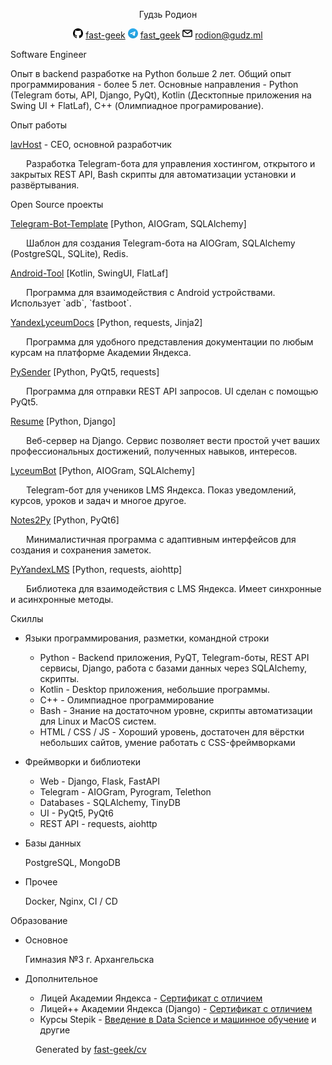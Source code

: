 <center>
  <p class="display-5">Гудзь Родион</p>
  
  <span class="mx-1">
    <img class="align-middle" src="images/icons/github.svg" height="16"/> 
    <a href="https://github.com/fast-geek">fast-geek</a>
  </span>
  <span class="mx-1">
    <img class="align-middle" src="images/icons/telegram.svg" height="16"/> 
    <a href="https://t.me/fast_geek">fast_geek</a>
  </span>
  <span class="mx-1">
    <img class="align-middle" src="images/icons/email.svg" height="16"/> 
    <a href="mailto:rodion@gudz.ml">rodion@gudz.ml</a>
  </span>

</center>

<p class="blockquote">
    Software Engineer
</p>

<p>Опыт в backend разработке на Python больше 2 лет. Общий опыт программирования - более 5 лет. Основные направления - Python (Telegram боты, API, Django, PyQt), Kotlin (Десктопные приложения на Swing UI + FlatLaf), C++ (Олимпиадное програмирование).</p>

<p class="blockquote">
    Опыт работы
</p>

<div class="d-flex align-items-center g-3">
  <a class="fs-6 me-1" href="https://lavhost.ml">lavHost</a>  - CEO, основной разработчик
</div>
<p class="mb-1" style="text-indent: 25px;">Разработка Telegram-бота для управления хостингом, открытого и закрытых REST API, Bash скрипты для автоматизации установки и развёртывания.</p>

<p class="blockquote">
    Open Source проекты
</p>

<div class="d-flex align-items-center g-3">
  <a class="fs-6 me-1" href="https://github.com/fast-geek/telegram-bot-template">Telegram-Bot-Template</a>
  <span сlass="font-monospace">[Python, AIOGram, SQLAlchemy]</span>
</div>
<p class="mb-1" style="text-indent: 25px;">Шаблон для создания Telegram-бота на AIOGram, SQLAlchemy (PostgreSQL, SQLite), Redis.</p>

<div class="d-flex align-items-center g-3">
  <a class="fs-6 me-1" href="https://github.com/fast-geek/Android-Tool">Android-Tool</a>
  <span сlass="font-monospace">[Kotlin, SwingUI, FlatLaf]</span>
</div>
<p class="mb-1" style="text-indent: 25px;">Программа для взаимодействия с Android устройствами. Использует `adb`, `fastboot`.</p>

<div class="d-flex align-items-center g-3">
  <a class="fs-6 me-1" href="https://github.com/fast-geek/YandexLyceumDocs">YandexLyceumDocs</a>
  <span сlass="font-monospace">[Python, requests, Jinja2]</span>
</div>
<p class="mb-1" style="text-indent: 25px;">Программа для удобного представления документации по любым курсам на платформе Академии Яндекса.</p>

<div class="d-flex align-items-center g-3">
  <a class="fs-6 me-1" href="https://github.com/fast-geek/PySender">PySender</a>
  <span сlass="font-monospace">[Python, PyQt5, requests]</span>
</div>
<p class="mb-1" style="text-indent: 25px;">Программа для отправки REST API запросов. UI сделан с помощью PyQt5.</p>

<div class="d-flex align-items-center g-3">
  <a class="fs-6 me-1" href="https://github.com/YandexLyceumPP/Resume">Resume</a>
  <span сlass="font-monospace">[Python, Django]</span>
</div>
<p class="mb-1" style="text-indent: 25px;">Веб-сервер на Django. Сервис позволяет вести простой учет ваших профессиональных достижений, полученных навыков, интересов.</p>

<div class="d-flex align-items-center g-3">
  <a class="fs-6 me-1" href="https://github.com/AYLMS/LyceumBot">LyceumBot</a>
  <span сlass="font-monospace">[Python, AIOGram, SQLAlchemy]</span>
</div>
<p class="mb-1" style="text-indent: 25px;">Telegram-бот для учеников LMS Яндекса. Показ уведомлений, курсов, уроков и задач и многое другое.</p>

<div class="d-flex align-items-center g-3">
  <a class="fs-6 me-1" href="https://github.com/fast-geek/Notes2Py">Notes2Py</a>
  <span сlass="font-monospace">[Python, PyQt6]</span>
</div>
<p class="mb-1" style="text-indent: 25px;">Минималистичная программа с адаптивным интерфейсов для создания и сохранения заметок.</p>

<div class="d-flex align-items-center g-3">
  <a class="fs-6 me-1" href="https://github.com/fast-geek/PyYandexLMS">PyYandexLMS</a>
  <span сlass="font-monospace">[Python, requests, aiohttp]</span>
</div>
<p class="mb-1" style="text-indent: 25px;">Библиотека для взаимодействия с LMS Яндекса. Имеет синхронные и асинхронные методы.</p>

<p class="blockquote">
    Скиллы
</p>

<ul>
  <li>
  <p class="blockquote fs-6">
      Языки программирования, разметки, командной строки
  </p>
    <ul>
      <li><span class="font-monospace fw-bolder">Python</span> - Backend приложения, PyQT, Telegram-боты, REST API сервисы, Django, работа с базами данных через SQLAlchemy, скрипты.</li>
      <li><span class="font-monospace fw-bolder">Kotlin</span> - Desktop приложения, небольшие программы.</li>
      <li><span class="font-monospace fw-bolder">C++</span> - Олимпиадное программирование</li>
      <li><span class="font-monospace fw-bolder">Bash</span> - Знание на достаточном уровне, скрипты автоматизации для Linux и MacOS систем.</li>
      <li><span class="font-monospace fw-bolder">HTML / CSS / JS</span> - Хороший уровень, достаточен для вёрстки небольших сайтов, умение работать с CSS-фреймворками</li>
    </ul>
  </li>

  <li>
  <p class="blockquote fs-6">
      Фреймворки и библиотеки
  </p>
    <ul>
      <li><span class="fw-bolder">Web</span> - <span class="font-monospace">Django, Flask, FastAPI</span></li>
      <li><span class="fw-bolder">Telegram</span> - <span class="font-monospace">AIOGram, Pyrogram, Telethon</span></li>
      <li><span class="fw-bolder">Databases</span> - <span class="font-monospace">SQLAlchemy, TinyDB</span></li>
      <li><span class="fw-bolder">UI</span> - <span class="font-monospace">PyQt5, PyQt6</span></li>
      <li><span class="fw-bolder">REST API</span> - <span class="font-monospace">requests, aiohttp</span></li>
    </ul>
  </li>

  <li>
  <p class="blockquote fs-6">
      Базы данных
  </p>
    <span class="font-monospace fw-bolder">PostgreSQL, MongoDB</span>
  </li>

  <li>
  <p class="blockquote fs-6">
      Прочее
  </p>
    <span class="font-monospace fw-bolder">Docker, Nginx, CI / CD</span>
  </li>

</ul>

<p class="blockquote">
    Образование
</p>

<ul>
  <li>
  <p class="blockquote fs-6">
      Основное
  </p>
    <span class="fw-bolder">Гимназия №3 г. Архангельска</span>
  </li>

  <li>
  <p class="blockquote fs-6">
      Дополнительное
  </p>
    <ul>
      <li><span class="fw-bold">Лицей Академии Яндекса</span> - <a href="https://lyceum.yandex.ru/certificate/check/?certNumber=220255757&lastName=Гудзь">Сертификат с отличием</a></li>
      <li><span class="fw-bold">Лицей++ Академии Яндекса (Django)</span> - <a href="https://lyceum.yandex.ru/certificate/check/?certNumber=220355757&lastName=Гудзь">Сертификат с отличием</a></li>
      <li><span class="fw-bold">Курсы Stepik</span> - <a href="https://stepik.org/cert/1351056">Введение в Data Science и машинное обучение</a> и другие</li>
    </ul>
  </li>

</ul>

<figure class="text-end">
  <figcaption class="blockquote-footer">
    Generated by <a href="https://github.com/fast-geek/cv">fast-geek/cv</a>
  </figcaption>
</figure>
